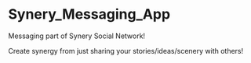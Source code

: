# Synery_Messaging_App
Messaging part of Synery Social Network!

Create synergy from just sharing your stories/ideas/scenery with others!
